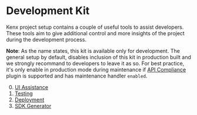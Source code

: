 # Development Kit

Kenx project setup contains a couple of useful tools to assist developers. These tools aim to give additional control and more insights of the project during the development process.

**Note**: As the name states, this kit is available only for development. The general setup by default, disables inclusion of this kit in production built and we strongly recommand to developers to leave it as so. For best practice, it's only enable in production mode during maintenance if [API Compliance]() plugin is supported and has maintenance handler `enabled`.

0. [UI Assistance](./ui-assistance/index.md)
0. [Testing](./testing/index.md)
0. [Deployment](./deployment/index.md)
0. [SDK Generator](./sdk-generator/index.md)